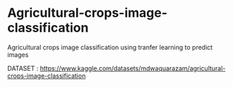 # Agricultural-crops-image-classification
Agricultural crops image classification using tranfer learning to predict images

DATASET : https://www.kaggle.com/datasets/mdwaquarazam/agricultural-crops-image-classification
